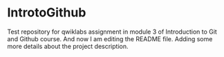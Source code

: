 # IntrotoGithub
Test repository for qwiklabs assignment in module 3 of Introduction to Git and Github  course.
And now I am editing the README file. Adding some more details about the project description.
